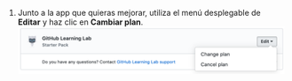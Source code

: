 1. Junto a la app que quieras mejorar, utiliza el menú desplegable de **Editar** y haz clic en **Cambiar plan**. ![Menú desplegable de editar en la sección de compras de Marketplace para tu configuración de facturación en tu cuenta personal](/assets/images/help/marketplace/marketplace-edit-app-billing-settings.png)
